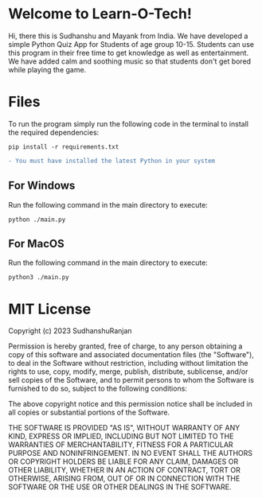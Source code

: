 # Welcome to Learn-O-Tech!

Hi, there this is Sudhanshu and Mayank from India. We have developed a simple Python Quiz App for Students of age group 10-15. Students can use this program in their free time to get knowledge as well as entertainment. We have added calm and soothing music so that students don't get bored while playing the game.


# Files

To run the program simply run the following code in the terminal to install the required dependencies:
```
pip install -r requirements.txt
```
```diff
- You must have installed the latest Python in your system
```

## For Windows
Run the following command in the main directory to execute:
```
python ./main.py
```
## For MacOS
Run the following command in the main directory to execute:
```
python3 ./main.py
```

# MIT License

Copyright (c) 2023 SudhanshuRanjan

Permission is hereby granted, free of charge, to any person obtaining a copy
of this software and associated documentation files (the "Software"), to deal
in the Software without restriction, including without limitation the rights
to use, copy, modify, merge, publish, distribute, sublicense, and/or sell
copies of the Software, and to permit persons to whom the Software is
furnished to do so, subject to the following conditions:

The above copyright notice and this permission notice shall be included in all
copies or substantial portions of the Software.

THE SOFTWARE IS PROVIDED "AS IS", WITHOUT WARRANTY OF ANY KIND, EXPRESS OR
IMPLIED, INCLUDING BUT NOT LIMITED TO THE WARRANTIES OF MERCHANTABILITY,
FITNESS FOR A PARTICULAR PURPOSE AND NONINFRINGEMENT. IN NO EVENT SHALL THE
AUTHORS OR COPYRIGHT HOLDERS BE LIABLE FOR ANY CLAIM, DAMAGES OR OTHER
LIABILITY, WHETHER IN AN ACTION OF CONTRACT, TORT OR OTHERWISE, ARISING FROM,
OUT OF OR IN CONNECTION WITH THE SOFTWARE OR THE USE OR OTHER DEALINGS IN THE
SOFTWARE.
